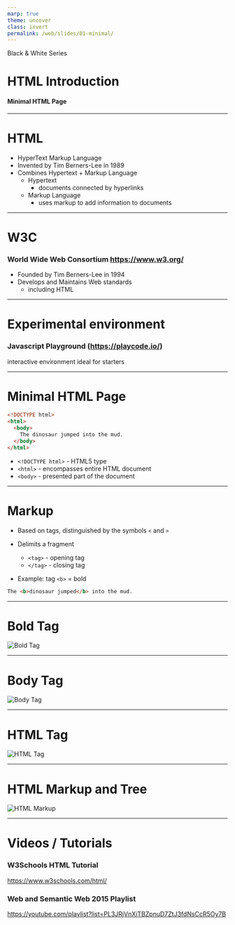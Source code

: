 ```yaml
---
marp: true
theme: uncover
class: invert
permalink: /web/slides/01-minimal/
---
```


Black & White Series

# HTML Introduction

#### Minimal HTML Page

---

<!-- class: lead -->

# HTML

* HyperText Markup Language
* Invented by Tim Berners-Lee in 1989
* Combines Hypertext + Markup Language
  * Hypertext
    * documents connected by hyperlinks
  * Markup Language
    * uses markup to add information to documents

---

# W3C
### World Wide Web Consortium https://www.w3.org/

* Founded by Tim Berners-Lee in 1994
* Develops and Maintains Web standards
  * including HTML

---

# Experimental environment

### Javascript Playground (https://playcode.io/)
interactive environment ideal for starters

---

# Minimal HTML Page

~~~html
<!DOCTYPE html>
<html>
  <body>
    The dinosaur jumped into the mud.
  </body>
</html>
~~~

* `<!DOCTYPE html>` - HTML5 type
* `<html>` - encompasses entire HTML document
* `<body>` - presented part of the document

---

# Markup

* Based on tags, distinguished by the symbols `<` and `>`
* Delimits a fragment
  * `<tag>` - opening tag
  * `</tag>` - closing tag

* Example: tag `<b>` = bold

~~~html
The <b>dinosaur jumped</b> into the mud.
~~~

---

# Bold Tag

![Bold Tag](../../../web/slides/images/page-markup-a.svg)

---

# Body Tag

![Body Tag](../../../web/slides/images/page-markup-b.svg)

---

# HTML Tag

![HTML Tag](../../../web/slides/images/page-markup-c.svg)

---

# HTML Markup and Tree

![HTML Markup](../../../web/slides/images/page-markup-d.svg)

---

# Videos / Tutorials

### W3Schools HTML Tutorial
https://www.w3schools.com/html/

### Web and Semantic Web 2015 Playlist
https://youtube.com/playlist?list=PL3JRjVnXiTBZpnuD7ZtJ3fdNsCcR5Oy7B
